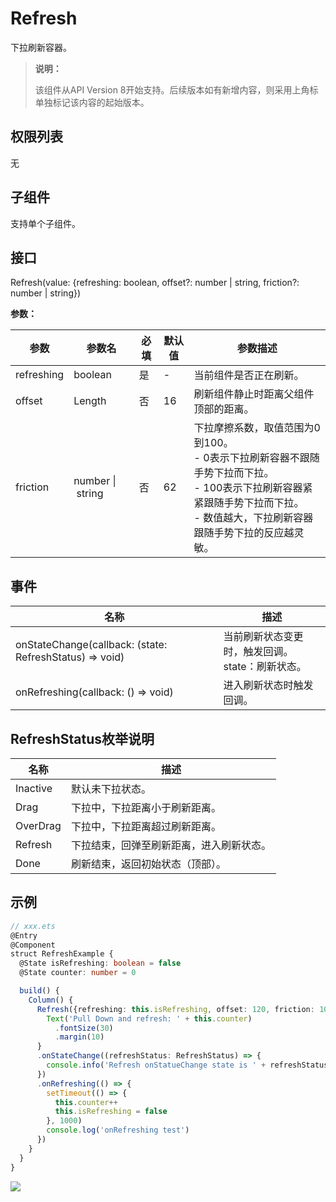# Refresh

下拉刷新容器。

>  **说明：**
>
>  该组件从API Version 8开始支持。后续版本如有新增内容，则采用上角标单独标记该内容的起始版本。

## 权限列表

无

## 子组件

支持单个子组件。

## 接口

Refresh\(value: \{refreshing: boolean, offset?: number | string, friction?: number | string\}\)

**参数：**

| 参数         | 参数名                        | 必填   | 默认值  | 参数描述                                     |
| ---------- | -------------------------- | ---- | ---- | ---------------------------------------- |
| refreshing | boolean                    | 是    | -    | 当前组件是否正在刷新。                              |
| offset     | Length                     | 否    | 16   | 刷新组件静止时距离父组件顶部的距离。                       |
| friction   | number&nbsp;\|&nbsp;string | 否    | 62   | 下拉摩擦系数，取值范围为0到100。<br/>-&nbsp;0表示下拉刷新容器不跟随手势下拉而下拉。<br/>-&nbsp;100表示下拉刷新容器紧紧跟随手势下拉而下拉。<br/>-&nbsp;数值越大，下拉刷新容器跟随手势下拉的反应越灵敏。 |


## 事件


| 名称                                       | 描述                              |
| ---------------------------------------- | ------------------------------- |
| onStateChange(callback: (state: RefreshStatus) => void) | 当前刷新状态变更时，触发回调。<br/>state：刷新状态。 |
| onRefreshing(callback: () => void)       | 进入刷新状态时触发回调。                    |

## RefreshStatus枚举说明

| 名称       | 描述                   |
| -------- | -------------------- |
| Inactive | 默认未下拉状态。             |
| Drag     | 下拉中，下拉距离小于刷新距离。      |
| OverDrag | 下拉中，下拉距离超过刷新距离。      |
| Refresh  | 下拉结束，回弹至刷新距离，进入刷新状态。 |
| Done     | 刷新结束，返回初始状态（顶部）。     |

## 示例

```ts
// xxx.ets
@Entry
@Component
struct RefreshExample {
  @State isRefreshing: boolean = false
  @State counter: number = 0

  build() {
    Column() {
      Refresh({refreshing: this.isRefreshing, offset: 120, friction: 100}) {
        Text('Pull Down and refresh: ' + this.counter)
          .fontSize(30)
          .margin(10)
      }
      .onStateChange((refreshStatus: RefreshStatus) => {
        console.info('Refresh onStatueChange state is ' + refreshStatus)
      })
      .onRefreshing(() => {
        setTimeout(() => {
          this.counter++
          this.isRefreshing = false
        }, 1000)
        console.log('onRefreshing test')
      })
    }
  }
}
```

![](figures/refresh.gif)
